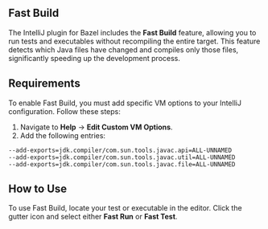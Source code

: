 ## Fast Build

The IntelliJ plugin for Bazel includes the **Fast Build** feature, allowing you to run tests and executables without recompiling the entire target. This feature detects which Java files have changed and compiles only those files, significantly speeding up the development process.

## Requirements

To enable Fast Build, you must add specific VM options to your IntelliJ configuration. Follow these steps:

1. Navigate to **Help** -> **Edit Custom VM Options**.
2. Add the following entries:

```plaintext
--add-exports=jdk.compiler/com.sun.tools.javac.api=ALL-UNNAMED
--add-exports=jdk.compiler/com.sun.tools.javac.util=ALL-UNNAMED
--add-exports=jdk.compiler/com.sun.tools.javac.file=ALL-UNNAMED
```

## How to Use

To use Fast Build, locate your test or executable in the editor. Click the gutter icon and select either **Fast Run** or **Fast Test**.
